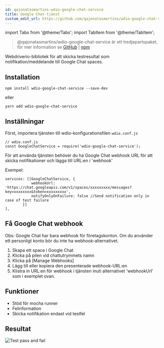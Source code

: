 ```yaml
---
id: qajonatasmartins-wdio-google-chat-service
title: Google Chat-tjänst
custom_edit_url: https://github.com/qajonatasmartins/wdio-google-chat-service/edit/main/README.md
---
```


import Tabs from '@theme/Tabs';
import TabItem from '@theme/TabItem';

> @qajonatasmartins/wdio-google-chat-service är ett tredjepartspaket, för mer information se [GitHub](https://github.com/qajonatasmartins/wdio-google-chat-service) | [npm](https://www.npmjs.com/package/wdio-google-chat-service)

Webdriverio-bibliotek för att skicka testresultat som notifikation/meddelande till Google Chat spaces.

## Installation

`npm install wdio-google-chat-service --save-dev`

eller

`yarn add wdio-google-chat-service`

## Inställningar

Först, importera tjänsten till wdio-konfigurationsfilen `wdio.conf.js`

```
// wdio.conf.js
const GoogleChatService = require('wdio-google-chat-service');
```

För att använda tjänsten behöver du ha Google Chat webhook URL för att skicka notifikationer och lägga till URL:en i 'webhook'

Exempel:

```
services: [[GoogleChatService, {
            webhookUrl: 'https://chat.googleapis.com/v1/spaces/xxxxxxxxx/messages?key=xxxxxxxx&token=xxxxxxxxx',
            notifyOnlyOnFailure: false //Send notification only in case of test failure
        }]
],
```

## Få Google Chat webhook

Obs: Google Chat har bara webhook för företagskonton. Om du använder ett personligt konto bör du inte ha webhook-alternativet.

1. Skapa ett space i Google Chat
2. Klicka på pilen vid chattutrymmets namn
3. Klicka på [Manage Webhooks]
4. Lägg till eller kopiera den presenterade webhook-URL:en
5. Klistra in URL:en för webhook i tjänsten inuti alternativet 'webhookUrl' som i exemplet ovan.

## Funktioner

- Stöd för mocha runner
- Felinformation
- Skicka notifikation endast vid testfel

## Resultat

![Test pass and fail](https://github.com/qajonatasmartins/wdio-google-chat-service/blob/main/./img/testPassAndFail.png)